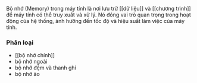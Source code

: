 Bộ nhớ (Memory) trong máy tính là nơi lưu trữ [[dữ liệu]] và [[chương trình]] để máy tính có thể truy xuất và xử lý. Nó đóng vai trò quan trọng trong hoạt động của hệ thống, ảnh hưởng đến tốc độ và hiệu suất làm việc của máy tính.

### Phân loại
- [[bộ nhớ chính]]
- bộ nhớ ngoài 
- bộ nhớ đệm và thanh ghi
- bộ nhớ ảo